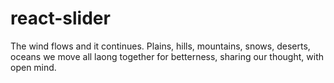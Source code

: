 # react-slider
The wind flows and it continues. Plains, hills, mountains, snows, deserts, oceans we move all laong together for betterness, sharing our thought, with open mind. 
